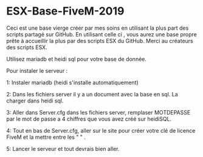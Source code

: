 # ESX-Base-FiveM-2019
Ceci est une base vierge créer par mes soins en utilisant la plus part des scripts partagé sur GitHub. En utilisant celle ci , vous aurez une base propre prête à accueillir la plus par des scripts ESX du GitHub. Merci au créateurs des scripts ESX.

Utilisez mariadb et heidi sql pour votre base de donnée. 

Pour instaler le serveur :

1: Instaler mariadb (heidi s'installe automatiquement) 

2: Dans les fichiers server il y a un document avec la base en sql. La charger dans heidi sql.

3: Aller dans Server.cfg dans les fichiers server, remplaser MOTDEPASSE par le mot de passe a 4 chiffres que vous avez créé sur heidiSQL.

4: Tout en bas de Server.cfg, aller sur le site pour créer votre clé de licence FiveM et la mettre entre les " " .

5: Lancer le serveur et tout devrais bien aller.
